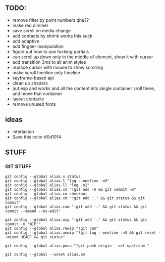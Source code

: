 ## TODO:

- remove filter by point numbers qhe??
- make red dimmer
- save scroll on media change
- add contacts by shrink works this suck
- add adaptive
- add fingeer manipulation
- figure out how to use fucking partials
- can scroll up down only in the middle of element, show it with cursor
- add transition 3ms to all anim styles
- replace cursor with mouse to show scrolling
- make scroll timeline only timeline
- keyframe-based api
- clean up shaders
- put exp and works and all the content into single container sroll there, and move that container
- layout contacts
- remove unused fonts

## ideas

- interlacion
- Save this color #0d1014

## STUFF

### GIT STUFF

    git config --global alias.s status
    git config --global alias.l "log --oneline -n5"
    git config --global alias.ll "log -n2"
    git config --global alias.cm "!git add -A && git commit -m"
    git config --global alias.co checkout
    git config --global alias.cm "!git add '.' && git status && git commit"
    git config --global alias.cam "!git add '.' && git status && git commit --amend --no-edit"

    git config --global alias.wip "!git add '.' && git status && git commit -m 'WIP'"
    git config --global alias.rewip "!git cam"
    git config --global alias.unwip "!git log --oneline -n5 && git reset --mixed HEAD^ && git status"

    git config --global alias.posu "!git push origin --set-upstream "

    git config --global --unset alias.am
